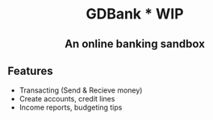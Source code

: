 <h1 align="center">GDBank * WIP</h1>
<h2 align="center">An online banking sandbox</h2>

<h2>Features</h2>
<ul>
  <li>Transacting (Send & Recieve money)</li>
  <li>Create accounts, credit lines</li>
  <li>Income reports, budgeting tips</li>
</ul>
